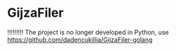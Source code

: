 # GijzaFiler
!!!!!!!!!
The project is no longer developed in Python, use https://github.com/dadencukillia/GijzaFiler-golang
